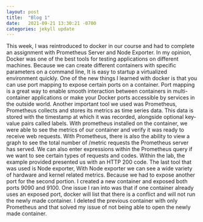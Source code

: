 ```yaml
---
layout: post
title:  "Blog 1"
date:   2021-09-21 13:30:21 -0700
categories: jekyll update
---
```

This week, I was reintroduced to docker in our course and had to complete an assignment with Prometheus Server and Node Exporter. In my opinion, Docker was one of the best tools for testing applications on different machines. Because we can create different containers with specific parameters on a command line, It is easy to startup a virtualized environment quickly. One of the new things I learned with docker is that you can use port mapping to expose certain ports on a container. Port mapping is a great way to enable smooth interaction between containers in multi-container applications or make your Docker ports accessible by services in the outside world. Another important tool we used was Prometheus, Prometheus collects and stores its metrics as time series data. This data is stored with the timestamp at which it was recorded, alongside optional key-value pairs called labels. With prometheus installed on the container, we were able to see the metrics of our container and verify it was ready to receive web requests. With Prometheus, there is also the ability to view a graph to see the total number of /metric requests the Prometheus server has served. We can also enter expressions within the Prometheus query if we want to see certain types of requests and codes. Within the lab, the example provided presented us with an HTTP 200 code. The last tool that was used is Node exporter, With Node exporter we can see a wide variety of hardware and kernel related metrics. Because we had to expose another port for the second portion. I created a new container and exposed both ports 9090 and 9100. One issue I ran into was that if one container already uses an exposed port, docker will list that there is a conflict and will not run the newly made container. I deleted the previous container with only Prometheus and that solved my issue of not being able to open the newly made container. 